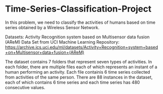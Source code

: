 # Time-Series-Classification-Project
In this problem, we need to classify the activities of humans based on time series obtained by a Wireless Sensor Network.
  
Datasets: Activity Recognition system based on Multisensor data fusion (AReM) Data Set from UCI Machine Learning Repository: https://archive.ics.uci.edu/ml/datasets/Activity+Recognition+system+based+on+Multisensor+data+fusion+(AReM)
  
The dataset contains 7 folders that represent seven types of activities. In each folder, there are multiple files each of which represents an instant of a human performing an activity. Each file containis 6 time series collected from activities of the same person. There are 88 instances in the dataset, each of which contains 6 time series and each time series has 480 consecutive values. 

